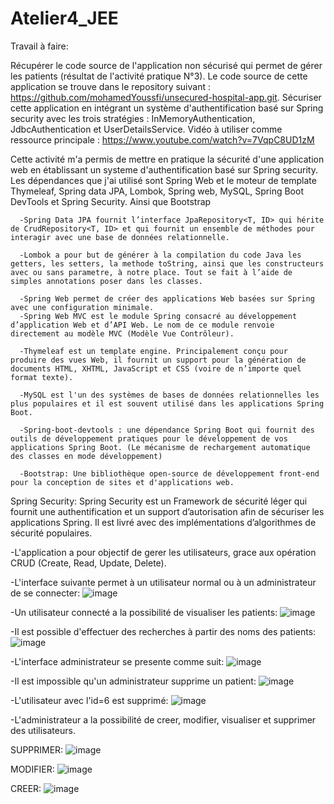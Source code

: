 # Atelier4_JEE
Travail à faire:

Récupérer le code source de l'application non sécurisé qui permet de gérer les patients (résultat de l'activité pratique N°3). Le code source de cette application se trouve dans le repository suivant : https://github.com/mohamedYoussfi/unsecured-hospital-app.git.
Sécuriser cette application en intégrant un système d'authentification basé sur Spring security avec les trois stratégies : InMemoryAuthentication, JdbcAuthentication et UserDetailsService.
Vidéo à utiliser comme ressource principale : https://www.youtube.com/watch?v=7VqpC8UD1zM

Cette activité m'a permis de mettre en pratique la sécurité d'une application web en établissant un systeme d'authentification basé sur Spring security.
Les dépendances que j'ai utilisé sont Spring Web et le moteur de template Thymeleaf, Spring data JPA, Lombok, Spring web, MySQL, Spring Boot DevTools et Spring Security. Ainsi que Bootstrap
   
      -Spring Data JPA fournit l’interface JpaRepository<T, ID> qui hérite de CrudRepository<T, ID> et qui fournit un ensemble de méthodes pour interagir avec une base de données relationnelle.
    
      -Lombok a pour but de générer à la compilation du code Java les getters, les setters, la methode toString, ainsi que les constructeurs avec ou sans parametre, à notre place. Tout se fait à l’aide de simples annotations poser dans les classes.
    
      -Spring Web permet de créer des applications Web basées sur Spring avec une configuration minimale.
      -Spring Web MVC est le module Spring consacré au développement d’application Web et d’API Web. Le nom de ce module renvoie directement au modèle MVC (Modèle Vue Contrôleur).

      -Thymeleaf est un template engine. Principalement conçu pour produire des vues Web, il fournit un support pour la génération de documents HTML, XHTML, JavaScript et CSS (voire de n’importe quel format texte).
  
      -MySQL est l'un des systèmes de bases de données relationnelles les plus populaires et il est souvent utilisé dans les applications Spring Boot.
  
      -Spring-boot-devtools : une dépendance Spring Boot qui fournit des outils de développement pratiques pour le développement de vos applications Spring Boot. (Le mécanisme de rechargement automatique des classes en mode développement)
  
      -Bootstrap: Une bibliothèque open-source de développement front-end pour la conception de sites et d'applications web.
  
Spring Security:
Spring Security est un Framework de sécurité léger qui fournit une authentification et un support d’autorisation afin de sécuriser les applications Spring. Il est livré avec des implémentations d’algorithmes de sécurité populaires.


-L'application a pour objectif de gerer les utilisateurs, grace aux opération CRUD (Create, Read, Update, Delete).

-L'interface suivante permet à un utilisateur normal ou à un administrateur de se connecter:
![image](https://user-images.githubusercontent.com/93864104/232748965-39d0a713-4d0e-46f8-85b1-d60cbd35aea2.png)

-Un utilisateur connecté a la possibilité de visualiser les patients:
![image](https://user-images.githubusercontent.com/93864104/232750038-b5a6421f-9991-46ed-be36-aee0d3c7540e.png)

-Il est possible d'effectuer des recherches à partir des noms des patients:
![image](https://user-images.githubusercontent.com/93864104/232750754-018b252f-4a4a-48f5-acbb-33d4635bfde5.png)

-L'interface administrateur se presente comme suit:
![image](https://user-images.githubusercontent.com/93864104/232751247-5db531a5-63e5-4b20-aa00-df7d0250d18d.png)

-Il est impossible qu'un administrateur supprime un patient:
![image](https://user-images.githubusercontent.com/93864104/232754128-fe90033c-2606-4736-b6f5-8b303d2075b2.png)

-L'utilisateur avec l'id=6 est supprimé:
![image](https://user-images.githubusercontent.com/93864104/232754221-c1ecdb57-4501-4add-a3d0-9d1534e5d92d.png)

-L'administrateur a la possibilité de creer, modifier, visualiser et supprimer des utilisateurs.

SUPPRIMER:
![image](https://user-images.githubusercontent.com/93864104/232345084-486ff2db-e603-40bd-8204-f71e6c69787e.png)

MODIFIER:
![image](https://user-images.githubusercontent.com/93864104/232345115-f290ebe8-fe64-4d78-9607-40b9588f5a1d.png)

CREER:
![image](https://user-images.githubusercontent.com/93864104/232345135-1ef6e7fa-8351-4183-abaa-1cf938760a99.png)







